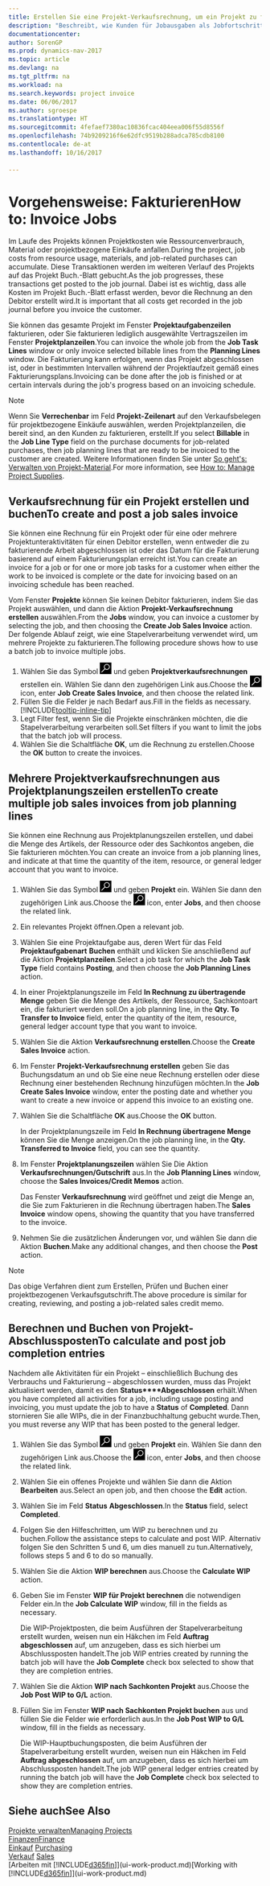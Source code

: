 ```yaml
---
title: Erstellen Sie eine Projekt-Verkaufsrechnung, um ein Projekt zu fakturieren
description: "Beschreibt, wie Kunden für Jobausgaben als Jobfortschritt Rechnung gestellt wird."
documentationcenter: 
author: SorenGP
ms.prod: dynamics-nav-2017
ms.topic: article
ms.devlang: na
ms.tgt_pltfrm: na
ms.workload: na
ms.search.keywords: project invoice
ms.date: 06/06/2017
ms.author: sgroespe
ms.translationtype: HT
ms.sourcegitcommit: 4fefaef7380ac10836fcac404eea006f55d8556f
ms.openlocfilehash: 74b9209216f6e62dfc9519b288adca785cdb8100
ms.contentlocale: de-at
ms.lasthandoff: 10/16/2017

---
```

# <a name="how-to-invoice-jobs"></a><span data-ttu-id="de739-103">Vorgehensweise: Fakturieren</span><span class="sxs-lookup"><span data-stu-id="de739-103">How to: Invoice Jobs</span></span>
<span data-ttu-id="de739-104">Im Laufe des Projekts können Projektkosten wie Ressourcenverbrauch, Material oder projektbezogene Einkäufe anfallen.</span><span class="sxs-lookup"><span data-stu-id="de739-104">During the project, job costs from resource usage, materials, and job-related purchases can accumulate.</span></span> <span data-ttu-id="de739-105">Diese Transaktionen werden im weiteren Verlauf des Projekts auf das Projekt Buch.-Blatt gebucht.</span><span class="sxs-lookup"><span data-stu-id="de739-105">As the job progresses, these transactions get posted to the job journal.</span></span> <span data-ttu-id="de739-106">Dabei ist es wichtig, dass alle Kosten im Projekt Buch.-Blatt erfasst werden, bevor die Rechnung an den Debitor erstellt wird.</span><span class="sxs-lookup"><span data-stu-id="de739-106">It is important that all costs get recorded in the job journal before you invoice the customer.</span></span>

<span data-ttu-id="de739-107">Sie können das gesamte Projekt im Fenster **Projektaufgabenzeilen** fakturieren, oder Sie fakturieren lediglich ausgewählte Vertragszeilen im Fenster **Projektplanzeilen**.</span><span class="sxs-lookup"><span data-stu-id="de739-107">You can invoice the whole job from the **Job Task Lines** window or only invoice selected billable lines from the **Planning Lines** window.</span></span> <span data-ttu-id="de739-108">Die Fakturierung kann erfolgen, wenn das Projekt abgeschlossen ist, oder in bestimmten Intervallen während der Projektlaufzeit gemäß eines Fakturierungsplans.</span><span class="sxs-lookup"><span data-stu-id="de739-108">Invoicing can be done after the job is finished or at certain intervals during the job's progress based on an invoicing schedule.</span></span>

> [!NOTE]  
>   <span data-ttu-id="de739-109">Wenn Sie **Verrechenbar** im Feld **Projekt-Zeilenart** auf den Verkaufsbelegen für projektbezogene Einkäufe auswählen, werden Projektplanzeilen, die bereit sind, an den Kunden zu fakturieren, erstellt.</span><span class="sxs-lookup"><span data-stu-id="de739-109">If you select **Billable** in the **Job Line Type** field on the purchase documents for job-related purchases, then job planning lines that are ready to be invoiced to the customer are created.</span></span> <span data-ttu-id="de739-110">Weitere Informationen finden Sie unter [So geht's: Verwalten von Projekt-Material](projects-how-manage-project-supplies.md).</span><span class="sxs-lookup"><span data-stu-id="de739-110">For more information, see [How to: Manage Project Supplies](projects-how-manage-project-supplies.md).</span></span>

## <a name="to-create-and-post-a-job-sales-invoice"></a><span data-ttu-id="de739-111">Verkaufsrechnung für ein Projekt erstellen und buchen</span><span class="sxs-lookup"><span data-stu-id="de739-111">To create and post a job sales invoice</span></span>
<span data-ttu-id="de739-112">Sie können eine Rechnung für ein Projekt oder für eine oder mehrere Projektunteraktivitäten für einen Debitor erstellen, wenn entweder die zu fakturierende Arbeit abgeschlossen ist oder das Datum für die Fakturierung basierend auf einem Fakturierungsplan erreicht ist.</span><span class="sxs-lookup"><span data-stu-id="de739-112">You can create an invoice for a job or for one or more job tasks for a customer when either the work to be invoiced is complete or the date for invoicing based on an invoicing schedule has been reached.</span></span>

<span data-ttu-id="de739-113">Vom Fenster **Projekte** können Sie keinen Debitor fakturieren, indem Sie das Projekt auswählen, und dann die Aktion **Projekt-Verkaufsrechnung erstellen** auswählen.</span><span class="sxs-lookup"><span data-stu-id="de739-113">From the **Jobs** window, you can invoice a customer by selecting the job, and then choosing the **Create Job Sales Invoice** action.</span></span> <span data-ttu-id="de739-114">Der folgende Ablauf zeigt, wie eine Stapelverarbeitung verwendet wird, um mehrere Projekte zu fakturieren.</span><span class="sxs-lookup"><span data-stu-id="de739-114">The following procedure shows how to use a batch job to invoice multiple jobs.</span></span>  

1. <span data-ttu-id="de739-115">Wählen Sie das Symbol ![Nach Seite oder Bericht suchen](media/ui-search/search_small.png "Nach Seite oder Bericht suchen") und geben **Projektverkaufsrechnungen** erstellen ein. Wählen Sie dann den zugehörigen Link aus.</span><span class="sxs-lookup"><span data-stu-id="de739-115">Choose the ![Search for Page or Report](media/ui-search/search_small.png "Search for Page or Report icon") icon, enter **Job Create Sales Invoice**, and then choose the related link.</span></span>  
2. <span data-ttu-id="de739-116">Füllen Sie die Felder je nach Bedarf aus.</span><span class="sxs-lookup"><span data-stu-id="de739-116">Fill in the fields as necessary.</span></span> [!INCLUDE[tooltip-inline-tip](includes/tooltip-inline-tip_md.md)]
3. <span data-ttu-id="de739-117">Legt Filter fest, wenn Sie die Projekte einschränken möchten, die die Stapelverarbeitung verarbeiten soll.</span><span class="sxs-lookup"><span data-stu-id="de739-117">Set filters if you want to limit the jobs that the batch job will process.</span></span>
4. <span data-ttu-id="de739-118">Wählen Sie die Schaltfläche **OK**, um die Rechnung zu erstellen.</span><span class="sxs-lookup"><span data-stu-id="de739-118">Choose the **OK** button to create the invoices.</span></span>  

## <a name="to-create-multiple-job-sales-invoices-from-job-planning-lines"></a><span data-ttu-id="de739-119">Mehrere Projektverkaufsrechnungen aus Projektplanungszeilen erstellen</span><span class="sxs-lookup"><span data-stu-id="de739-119">To create multiple job sales invoices from job planning lines</span></span>
<span data-ttu-id="de739-120">Sie können eine Rechnung aus Projektplanungszeilen erstellen, und dabei die Menge des Artikels, der Ressource oder des Sachkontos angeben, die Sie fakturieren möchten.</span><span class="sxs-lookup"><span data-stu-id="de739-120">You can create an invoice from a job planning lines, and indicate at that time the quantity of the item, resource, or general ledger account that you want to invoice.</span></span>

1. <span data-ttu-id="de739-121">Wählen Sie das Symbol ![Nach Seite oder Bericht suchen](media/ui-search/search_small.png "Nach Seite oder Bericht suchen") und geben **Projekt** ein. Wählen Sie dann den zugehörigen Link aus.</span><span class="sxs-lookup"><span data-stu-id="de739-121">Choose the ![Search for Page or Report](media/ui-search/search_small.png "Search for Page or Report icon") icon, enter **Jobs**, and then choose the related link.</span></span>
2. <span data-ttu-id="de739-122">Ein relevantes Projekt öffnen.</span><span class="sxs-lookup"><span data-stu-id="de739-122">Open a relevant job.</span></span>
3. <span data-ttu-id="de739-123">Wählen Sie eine Projektaufgabe aus, deren Wert für das Feld **Projektaufgabenart** **Buchen** enthält und klicken Sie anschließend auf die Aktion **Projektplanzeilen**.</span><span class="sxs-lookup"><span data-stu-id="de739-123">Select a job task for which the **Job Task Type** field contains **Posting**, and then choose the **Job Planning Lines** action.</span></span>  
4. <span data-ttu-id="de739-124">In einer Projektplanungszeile im Feld **In Rechnung zu übertragende Menge** geben Sie die Menge des Artikels, der Ressource, Sachkontoart ein, die fakturiert werden soll.</span><span class="sxs-lookup"><span data-stu-id="de739-124">On a job planning line, in the **Qty. To Transfer to Invoice** field, enter the quantity of the item, resource, general ledger account type that you want to invoice.</span></span>  
5. <span data-ttu-id="de739-125">Wählen Sie die Aktion **Verkaufsrechnung erstellen**.</span><span class="sxs-lookup"><span data-stu-id="de739-125">Choose the **Create Sales Invoice** action.</span></span>
6. <span data-ttu-id="de739-126">Im Fenster **Projekt-Verkaufsrechnung erstellen** geben Sie das Buchungsdatum an und ob Sie eine neue Rechnung erstellen oder diese Rechnung einer bestehenden Rechnung hinzufügen möchten.</span><span class="sxs-lookup"><span data-stu-id="de739-126">In the **Job Create Sales Invoice** window, enter the posting date and whether you want to create a new invoice or append this invoice to an existing one.</span></span>
7. <span data-ttu-id="de739-127">Wählen Sie die Schaltfläche **OK** aus.</span><span class="sxs-lookup"><span data-stu-id="de739-127">Choose the **OK** button.</span></span>  

    <span data-ttu-id="de739-128">In der Projektplanungszeile im Feld **In Rechnung übertragene Menge** können Sie die Menge anzeigen.</span><span class="sxs-lookup"><span data-stu-id="de739-128">On the job planning line, in the **Qty. Transferred to Invoice** field, you can see the quantity.</span></span>
8. <span data-ttu-id="de739-129">Im Fenster **Projektplanungszeilen** wählen Sie Die Aktion **Verkaufsrechnungen/Gutschrift** aus.</span><span class="sxs-lookup"><span data-stu-id="de739-129">In the **Job Planning Lines** window, choose the **Sales Invoices/Credit Memos** action.</span></span>

    <span data-ttu-id="de739-130">Das Fenster **Verkaufsrechnung** wird geöffnet und zeigt die Menge an, die Sie zum Fakturieren in die Rechnung übertragen haben.</span><span class="sxs-lookup"><span data-stu-id="de739-130">The **Sales Invoice** window opens, showing the quantity that you have transferred to the invoice.</span></span>  
9. <span data-ttu-id="de739-131">Nehmen Sie die zusätzlichen Änderungen vor, und wählen Sie dann die Aktion **Buchen**.</span><span class="sxs-lookup"><span data-stu-id="de739-131">Make any additional changes, and then choose the **Post** action.</span></span>

> [!NOTE]  
>   <span data-ttu-id="de739-132">Das obige Verfahren dient zum Erstellen, Prüfen und Buchen einer projektbezogenen Verkaufsgutschrift.</span><span class="sxs-lookup"><span data-stu-id="de739-132">The above procedure is similar for creating, reviewing, and posting a job-related sales credit memo.</span></span>

## <a name="to-calculate-and-post-job-completion-entries"></a><span data-ttu-id="de739-133">Berechnen und Buchen von Projekt-Abschlussposten</span><span class="sxs-lookup"><span data-stu-id="de739-133">To calculate and post job completion entries</span></span>
<span data-ttu-id="de739-134">Nachdem alle Aktivitäten für ein Projekt – einschließlich Buchung des Verbrauchs und Fakturierung – abgeschlossen wurden, muss das Projekt aktualisiert werden, damit es den **Status****Abgeschlossen** erhält.</span><span class="sxs-lookup"><span data-stu-id="de739-134">When you have completed all activities for a job, including usage posting and invoicing, you must update the job to have a **Status** of **Completed**.</span></span> <span data-ttu-id="de739-135">Dann stornieren Sie alle WIPs, die in der Finanzbuchhaltung gebucht wurde.</span><span class="sxs-lookup"><span data-stu-id="de739-135">Then, you must reverse any WIP that has been posted to the general ledger.</span></span>

1. <span data-ttu-id="de739-136">Wählen Sie das Symbol ![Nach Seite oder Bericht suchen](media/ui-search/search_small.png "Nach Seite oder Bericht suchen") und geben **Projekt** ein. Wählen Sie dann den zugehörigen Link aus.</span><span class="sxs-lookup"><span data-stu-id="de739-136">Choose the ![Search for Page or Report](media/ui-search/search_small.png "Search for Page or Report icon") icon, enter **Jobs**, and then choose the related link.</span></span>  
2. <span data-ttu-id="de739-137">Wählen Sie ein offenes Projekte und wählen Sie dann die Aktion **Bearbeiten** aus.</span><span class="sxs-lookup"><span data-stu-id="de739-137">Select an open job, and then choose the **Edit** action.</span></span>
3. <span data-ttu-id="de739-138">Wählen Sie im Feld **Status** **Abgeschlossen**.</span><span class="sxs-lookup"><span data-stu-id="de739-138">In the **Status** field, select **Completed**.</span></span>
4. <span data-ttu-id="de739-139">Folgen Sie den Hilfeschritten, um WIP zu berechnen und zu buchen.</span><span class="sxs-lookup"><span data-stu-id="de739-139">Follow the assistance steps to calculate and post WIP.</span></span> <span data-ttu-id="de739-140">Alternativ folgen Sie den Schritten 5 und 6, um dies manuell zu tun.</span><span class="sxs-lookup"><span data-stu-id="de739-140">Alternatively, follows steps 5 and 6 to do so manually.</span></span>  
5. <span data-ttu-id="de739-141">Wählen Sie die Aktion **WIP berechnen** aus.</span><span class="sxs-lookup"><span data-stu-id="de739-141">Choose the **Calculate WIP** action.</span></span>
6. <span data-ttu-id="de739-142">Geben Sie im Fenster **WIP für Projekt berechnen** die notwendigen Felder ein.</span><span class="sxs-lookup"><span data-stu-id="de739-142">In the **Job Calculate WIP** window, fill in the fields as necessary.</span></span>  

     <span data-ttu-id="de739-143">Die WIP-Projektposten, die beim Ausführen der Stapelverarbeitung erstellt wurden, weisen nun ein Häkchen im Feld **Auftrag abgeschlossen** auf, um anzugeben, dass es sich hierbei um Abschlussposten handelt.</span><span class="sxs-lookup"><span data-stu-id="de739-143">The job WIP entries created by running the batch job will have the **Job Complete** check box selected to show that they are completion entries.</span></span>  
7. <span data-ttu-id="de739-144">Wählen Sie die Aktion **WIP nach Sachkonten Projekt** aus.</span><span class="sxs-lookup"><span data-stu-id="de739-144">Choose the **Job Post WIP to G/L** action.</span></span>
8. <span data-ttu-id="de739-145">Füllen Sie im Fenster **WIP nach Sachkonten Projekt buchen** aus und füllen Sie die Felder wie erforderlich aus.</span><span class="sxs-lookup"><span data-stu-id="de739-145">In the **Job Post WIP to G/L** window, fill in the fields as necessary.</span></span>  

     <span data-ttu-id="de739-146">Die WIP-Hauptbuchungsposten, die beim Ausführen der Stapelverarbeitung erstellt wurden, weisen nun ein Häkchen im Feld **Auftrag abgeschlossen** auf, um anzugeben, dass es sich hierbei um Abschlussposten handelt.</span><span class="sxs-lookup"><span data-stu-id="de739-146">The job WIP general ledger entries created by running the batch job will have the **Job Complete** check box selected to show they are completion entries.</span></span>

## <a name="see-also"></a><span data-ttu-id="de739-147">Siehe auch</span><span class="sxs-lookup"><span data-stu-id="de739-147">See Also</span></span>
[<span data-ttu-id="de739-148">Projekte verwalten</span><span class="sxs-lookup"><span data-stu-id="de739-148">Managing Projects</span></span>](projects-manage-projects.md)  
[<span data-ttu-id="de739-149">Finanzen</span><span class="sxs-lookup"><span data-stu-id="de739-149">Finance</span></span>](finance.md)  
<span data-ttu-id="de739-150">[Einkauf](purchasing-manage-purchasing.md)       </span><span class="sxs-lookup"><span data-stu-id="de739-150">[Purchasing](purchasing-manage-purchasing.md)       </span></span>  
<span data-ttu-id="de739-151">[Verkauf](sales-manage-sales.md)    </span><span class="sxs-lookup"><span data-stu-id="de739-151">[Sales](sales-manage-sales.md)    </span></span>  
<span data-ttu-id="de739-152">[Arbeiten mit [!INCLUDE[d365fin](includes/d365fin_md.md)]](ui-work-product.md)</span><span class="sxs-lookup"><span data-stu-id="de739-152">[Working with [!INCLUDE[d365fin](includes/d365fin_md.md)]](ui-work-product.md)</span></span>  

